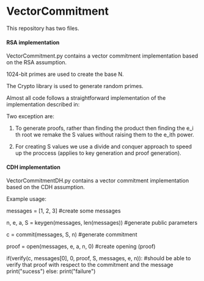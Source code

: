 # VectorCommitment

This repository has two files.

<h4>RSA implementation</h4>
VectorCommitment.py contains a vector commitment implementation based on the RSA assumption.

1024-bit primes are used to create the base N.

The Crypto library is used to generate random primes.

Almost all code follows a straightforward implementation of the implementation described in: 

Two exception are:

1. To generate proofs, rather than finding the product then finding the e_i th root we remake the S values without raising them to the e_ith power.

2. For creating S values we use a divide and conquer approach to speed up the proccess (applies to key generation and proof generation).

<h4>CDH implementation</h4>
VectorCommitmentDH.py contains a vector commitment implementation based on the CDH assumption.


Example usage:

messages = [1, 2, 3] #create some messages

n, e, a, S = keygen(messages, len(messages)) #generate public parameters

c = commit(messages, S, n) #generate commitment

proof = open(messages, e, a, n, 0) #create opening (proof)

if(verify(c, messages[0], 0, proof, S, messages, e, n)): #should be able to verify that proof with respect to the commitment and the message
  print("sucess")
 else:
  print("failure")
